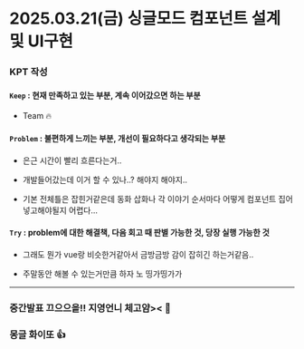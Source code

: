 # 2025.03.21(금) 싱글모드 컴포넌트 설계 및 UI구현

### KPT 작성

#### `Keep` : 현재 만족하고 있는 부분, 계속 이어갔으면 하는 부분

- Team 🔥

#### `Problem` : 불편하게 느끼는 부분, 개선이 필요하다고 생각되는 부분

- 은근 시간이 빨리 흐른다는거..

- 개발들어갔는데 이거 할 수 있나..? 해야지 해야지..

- 기본 전체틀은 잡힌거같은데 동화 삽화나 각 이야기 순서마다 어떻게 컴포넌트 집어넣고해야될지 어렵다...


#### `Try` : problem에 대한 해결책, 다음 회고 때 판별 가능한 것, 당장 실행 가능한 것

- 그래도 뭔가 vue랑 비슷한거같아서 금방금방 감이 잡히긴 하는거같음..

- 주말동안 해볼 수 있는거만큼 하자 노 띵가띵가가

---

### 중간발표 끄으으읕!! 지영언니 체고얌>< 🎉

### 몽글 화이또 👍


